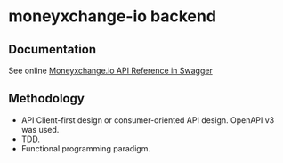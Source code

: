 # moneyxchange-io backend

## Documentation
See online [Moneyxchange.io API Reference in Swagger](https://app.swaggerhub.com/apis-docs/brucegroverlee/moneyxchange.io/1.0.0-oas3)

## Methodology
- API Client-first design or consumer-oriented API design. OpenAPI v3 was used.
- TDD.
- Functional programming paradigm.
